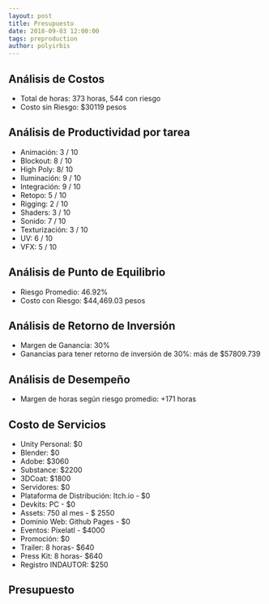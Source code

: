 ```yaml
---
layout: post
title: Presupuesto
date: 2018-09-03 12:00:00
tags: preproduction
author: polyirbis
---
```


## Análisis de Costos
* Total de horas: 373 horas, 544 con riesgo
* Costo sin Riesgo: $30119 pesos

## Análisis de Productividad por tarea
* Animación: 3 / 10
* Blockout: 8 / 10
* High Poly: 8/ 10
* Iluminación: 9 / 10
* Integración: 9 / 10
* Retopo: 5 / 10
* Rigging: 2 / 10
* Shaders: 3 / 10
* Sonido: 7 / 10
* Texturización: 3 / 10
* UV: 6 / 10
* VFX: 5 / 10

## Análisis de Punto de Equilibrio
* Riesgo Promedio: 46.92%
* Costo con Riesgo: $44,469.03 pesos

## Análisis de Retorno de Inversión
* Margen de Ganancia: 30%
* Ganancias para tener retorno de inversión de 30%: más de $57809.739

## Análisis de Desempeño
* Margen de horas según riesgo promedio: +171 horas


## Costo de Servicios
* Unity Personal: $0
* Blender: $0
* Adobe: $3060
* Substance: $2200
* 3DCoat: $1800
* Servidores: $0
* Plataforma de Distribución: Itch.io - $0
* Devkits: PC - $0
* Assets: 750 al mes - $ 2550
* Dominio Web: Github Pages - $0
* Eventos: Pixelatl - $4000
* Promoción: $0
* Trailer: 8 horas- $640 
* Press Kit: 8 horas- $640
* Registro INDAUTOR: $250


## Presupuesto
<amp-img width="900" height="600" layout="responsive" src="assets/images/pres1.png"></amp-img>
<amp-img width="900" height="600" layout="responsive" src="assets/images/pres2.png"></amp-img>

